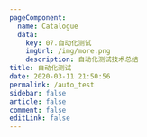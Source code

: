 ```yaml
---
pageComponent: 
  name: Catalogue
  data: 
    key: 07.自动化测试
    imgUrl: /img/more.png
    description: 自动化测试技术总结
title: 自动化测试
date: 2020-03-11 21:50:56
permalink: /auto_test
sidebar: false
article: false
comment: false
editLink: false
---
```

